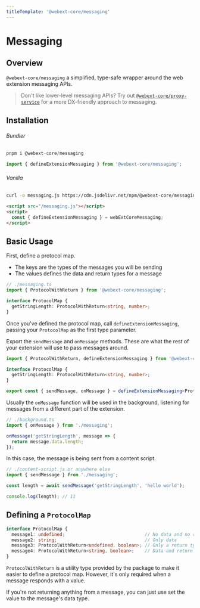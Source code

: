```yaml
---
titleTemplate: '@webext-core/messaging'
---
```


# Messaging

<ChipGroup>
  <Chip text="MV2" type="manifest" />
  <Chip text="MV3" type="manifest" />
  <Chip text="Chrome" type="browser" />
  <Chip text="Firefox" type="browser" />
  <Chip text="Safari" type="browser" />
</ChipGroup>

## Overview

`@webext-core/messaging` a simplified, type-safe wrapper around the web extension messaging APIs.

> Don't like lower-level messaging APIs? Try out [`@webext-core/proxy-service`](/proxy-service/) for a more DX-friendly approach to messaging.

## Installation

###### Bundler

```ts
pnpm i @webext-core/messaging
```

```ts
import { defineExtensionMessaging } from '@webext-core/messaging';
```

###### Vanilla

```sh
curl -o messaging.js https://cdn.jsdelivr.net/npm/@webext-core/messaging/lib/index.global.js
```

```html
<script src="/messaging.js"></script>
<script>
  const { defineExtensionMessaging } = webExtCoreMessaging;
</script>
```

## Basic Usage

First, define a protocol map.

- The keys are the types of the messages you will be sending
- The values defines the data and return types for a message

```ts
// ./messaging.ts
import { ProtocolWithReturn } from '@webext-core/messaging';

interface ProtocolMap {
  getStringLength: ProtocolWithReturn<string, number>;
}
```

Once you've defined the protocol map, call `defineExtensionMessaging`, passing your `ProtocolMap` as the first type parameter.

Export the `sendMessage` and `onMessage` methods. These are what the rest of your extension will use to pass messages around.

```ts
import { ProtocolWithReturn, defineExtensionMessaging } from '@webext-core/messaging';

interface ProtocolMap {
  getStringLength: ProtocolWithReturn<string, number>;
}

export const { sendMessage, onMessage } = defineExtensionMessaging<ProtocolMap>();
```

Usually the `onMessage` function will be used in the background, listening for messages from a different part of the extension.

```ts
// ./background.ts
import { onMessage } from './messaging';

onMessage('getStringLength', message => {
  return message.data.length;
});
```

In this case, the message is being sent from a content script.

```ts
// ./content-script.js or anywhere else
import { sendMessage } from './messaging';

const length = await sendMessage('getStringLength', 'hello world');

console.log(length); // 11
```

## Defining a `ProtocolMap`

<!-- prettier-ignore -->
```ts
interface ProtocolMap {
  message1: undefined;                              // No data and no return type
  message2: string;                                 // Only data
  message3: ProtocolWithReturn<undefined, boolean>; // Only a return type
  message4: ProtocolWithReturn<string, boolean>;    // Data and return type
}
```

`ProtocolWithReturn` is a utility type provided by the package to make it easier to define a protocol map. However, it's only required when a message responds with a value.

If you're not returning anything from a message, you can just use set the value to the message's data type.
